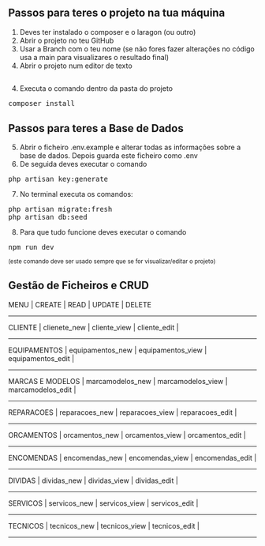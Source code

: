 ## Passos para teres o projeto na tua máquina
1. Deves ter instalado o composer e o laragon (ou outro)
1. Abrir o projeto no teu GitHub
2. Usar a Branch com o teu nome (se não fores fazer alterações no código usa a main para visualizares o resultado final)
3. Abrir o projeto num editor de texto

##
4. Executa o comando dentro da pasta do projeto
 <pre>composer install</pre>

## Passos para teres a Base de Dados
5. Abrir o ficheiro .env.example e alterar todas as informações sobre a base de dados. Depois guarda este ficheiro como .env
6. De seguida deves executar o comando 
  <pre>php artisan key:generate</pre>
7. No terminal executa os comandos:
 <pre>php artisan migrate:fresh
php artisan db:seed </pre>
8. Para que tudo funcione deves executar o comando 
 <pre>npm run dev </pre> 
 <small>(este comando deve ser usado sempre que se for visualizar/editar o projeto)</small>

## Gestão de Ficheiros e CRUD
MENU              |  CREATE             | READ                | UPDATE              | DELETE
_____________________________________________________________________________________________
CLIENTE
                  |  clienete_new       | cliente_view        | cliente_edit        |
_____________________________________________________________________________________________
EQUIPAMENTOS
                  |  equipamentos_new   | equipamentos_view   | equipamentos_edit   |
_____________________________________________________________________________________________
MARCAS E MODELOS
                  |  marcamodelos_new   | marcamodelos_view   | marcamodelos_edit   |
_____________________________________________________________________________________________
REPARACOES
                  |  reparacoes_new     | reparacoes_view     | reparacoes_edit     |
_____________________________________________________________________________________________
ORCAMENTOS
                  |  orcamentos_new     | orcamentos_view     | orcamentos_edit     |
_____________________________________________________________________________________________
ENCOMENDAS
                  |  encomendas_new     | encomendas_view     | encomendas_edit     |
_____________________________________________________________________________________________
DIVIDAS
                  |  dividas_new        | dividas_view        | dividas_edit        |
_____________________________________________________________________________________________
SERVICOS
                  |  servicos_new       | servicos_view       | servicos_edit       |
_____________________________________________________________________________________________
TECNICOS
                  |  tecnicos_new       | tecnicos_view       | tecnicos_edit       |
_____________________________________________________________________________________________